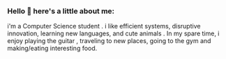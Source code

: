 ### Hello 👋 here's a little about me:


i'm a  Computer Science student . i like efficient systems, disruptive innovation, learning new languages, and cute animals . In my spare time, i enjoy playing the guitar , traveling to new places, going to the gym and making/eating interesting food.
